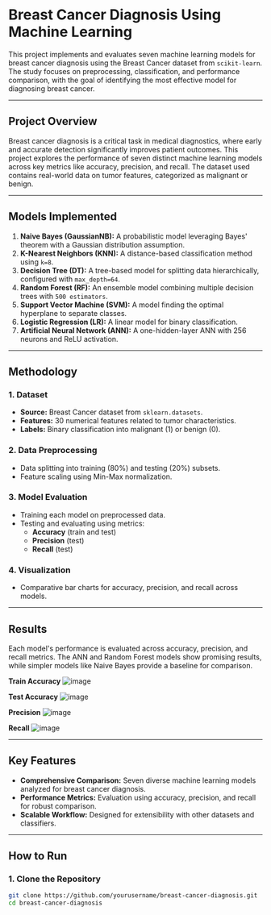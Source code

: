 # Breast Cancer Diagnosis Using Machine Learning

This project implements and evaluates seven machine learning models for breast cancer diagnosis using the Breast Cancer dataset from `scikit-learn`. The study focuses on preprocessing, classification, and performance comparison, with the goal of identifying the most effective model for diagnosing breast cancer.

---

## Project Overview

Breast cancer diagnosis is a critical task in medical diagnostics, where early and accurate detection significantly improves patient outcomes. This project explores the performance of seven distinct machine learning models across key metrics like accuracy, precision, and recall. The dataset used contains real-world data on tumor features, categorized as malignant or benign.

---

## Models Implemented

1. **Naive Bayes (GaussianNB):** A probabilistic model leveraging Bayes' theorem with a Gaussian distribution assumption.
2. **K-Nearest Neighbors (KNN):** A distance-based classification method using `k=8`.
3. **Decision Tree (DT):** A tree-based model for splitting data hierarchically, configured with `max_depth=64`.
4. **Random Forest (RF):** An ensemble model combining multiple decision trees with `500 estimators`.
5. **Support Vector Machine (SVM):** A model finding the optimal hyperplane to separate classes.
6. **Logistic Regression (LR):** A linear model for binary classification.
7. **Artificial Neural Network (ANN):** A one-hidden-layer ANN with 256 neurons and ReLU activation.

---

## Methodology

### 1. Dataset
- **Source:** Breast Cancer dataset from `sklearn.datasets`.
- **Features:** 30 numerical features related to tumor characteristics.
- **Labels:** Binary classification into malignant (1) or benign (0).

### 2. Data Preprocessing
- Data splitting into training (80%) and testing (20%) subsets.
- Feature scaling using Min-Max normalization.

### 3. Model Evaluation
- Training each model on preprocessed data.
- Testing and evaluating using metrics:
  - **Accuracy** (train and test)
  - **Precision** (test)
  - **Recall** (test)

### 4. Visualization
- Comparative bar charts for accuracy, precision, and recall across models.

---

## Results

Each model's performance is evaluated across accuracy, precision, and recall metrics. The ANN and Random Forest models show promising results, while simpler models like Naive Bayes provide a baseline for comparison.

**Train Accuracy**
![image](https://github.com/user-attachments/assets/6a926000-f594-417b-9018-36e59f5303a1)

**Test Accuracy** 
![image](https://github.com/user-attachments/assets/e18d9298-ec7f-49c5-8fe5-7656de39d9f6)


**Precision**
![image](https://github.com/user-attachments/assets/e59897fb-4635-40c4-a9e4-6e1f0f0051d3)


**Recall** 
![image](https://github.com/user-attachments/assets/b8d58ab2-fbf9-4cef-b124-07b790e027ce)

---

## Key Features

- **Comprehensive Comparison:** Seven diverse machine learning models analyzed for breast cancer diagnosis.
- **Performance Metrics:** Evaluation using accuracy, precision, and recall for robust comparison.
- **Scalable Workflow:** Designed for extensibility with other datasets and classifiers.

---

## How to Run

### 1. Clone the Repository
```bash
git clone https://github.com/yourusername/breast-cancer-diagnosis.git
cd breast-cancer-diagnosis
